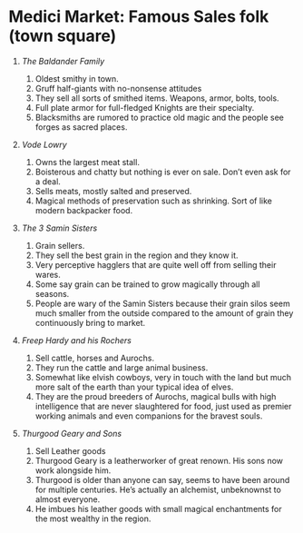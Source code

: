 # Medici Market: Famous Sales folk (town square)

1. _The Baldander Family_
    1. Oldest smithy in town.
    2. Gruff half-giants with no-nonsense attitudes
    3. They sell all sorts of smithed items. Weapons, armor, bolts, tools.
    4. Full plate armor for full-fledged Knights are their specialty.
    5. Blacksmiths are rumored to practice old magic and the people see forges as sacred places.

2. _Vode Lowry_
    1. Owns the largest meat stall.
    2. Boisterous and chatty but nothing is ever on sale. Don’t even ask for a deal.
    3. Sells meats, mostly salted and preserved.
    4. Magical methods of preservation such as shrinking. Sort of like modern backpacker food.

3. _The 3 Samin Sisters_
    1. Grain sellers.
    2. They sell the best grain in the region and they know it.
    3. Very perceptive hagglers that are quite well off from selling their wares.
    4. Some say grain can be trained to grow magically through all seasons.
    5. People are wary of the Samin Sisters because their grain silos seem much smaller from the outside compared to the amount of grain they continuously bring to market.

4. _Freep Hardy and his Rochers_
    1. Sell cattle, horses and Aurochs.
    2. They run the cattle and large animal business.
    3. Somewhat like elvish cowboys, very in touch with the land but much more salt of the earth than your typical idea of elves.
    4. They are the proud breeders of Aurochs, magical bulls with high intelligence that are never slaughtered for food, just used as premier working animals and even companions for the bravest souls.

5. _Thurgood Geary and Sons_
    1. Sell Leather goods
    2. Thurgood Geary is a leatherworker of great renown. His sons now work alongside him.
    3. Thurgood is older than anyone can say, seems to have been around for multiple centuries. He’s actually an alchemist, unbeknownst to almost everyone.
    4. He imbues his leather goods with small magical enchantments for the most wealthy in the region.

